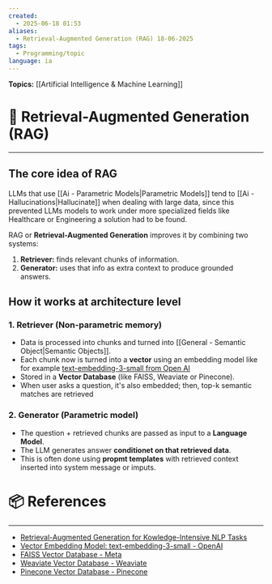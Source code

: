 ```yaml
---
created:
  - 2025-06-18 01:53
aliases:
  - Retrieval-Augmented Generation (RAG) 18-06-2025
tags:
  - Programming/topic
language: ia
---
```


**Topics:** [[Artificial Intelligence & Machine Learning]]

# 📃 Retrieval-Augmented Generation (RAG)

---
## The core idea of RAG
LLMs that use [[Ai - Parametric Models|Parametric Models]] tend to [[Ai - Hallucinations|Hallucinate]] when dealing with large data, since this prevented LLMs models to work under more specialized fields like Healthcare or Engineering a solution had to be found.

RAG or **Retrieval-Augmented Generation** improves it by combining two systems:
1. **Retriever:** finds relevant chunks of information.
2. **Generator:** uses that info as extra context to produce grounded answers.

## How it works at architecture level
### 1. Retriever (Non-parametric memory)
- Data is processed into chunks and turned into [[General - Semantic Object|Semantic Objects]].
- Each chunk now is turned into a **vector** using an embedding model like for example [text-embedding-3-small from Open AI](https://platform.openai.com/docs/models/text-embedding-3-small)
- Stored in a **Vector Database** (like FAISS, Weaviate or Pinecone).
- When user asks a question, it's also embedded; then, top-k semantic matches are retrieved

### 2. Generator (Parametric model)
- The question + retrieved chunks are passed as input to a **Language Model**.
- The LLM generates answer **conditionet on that retrieved data**.
- This is often done using **propmt templates** with retrieved context inserted into system message or imputs.
# 📦 References

---

- [Retrieval-Augmented Generation for Kowledge-Intensive NLP Tasks](https://arxiv.org/abs/2005.11401)
- [Vector Embedding Model: text-embedding-3-small - OpenAI](https://platform.openai.com/docs/models/text-embedding-3-small)
- [FAISS Vector Database - Meta](https://faiss.ai/index.html)
- [Weaviate Vector Database - Weaviate](https://weaviate.io/)
- [Pinecone Vector Database - Pinecone](https://www.pinecone.io/)